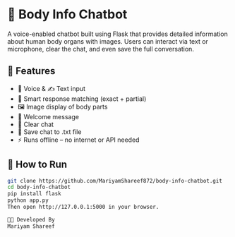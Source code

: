 # 🤖 Body Info Chatbot

A voice-enabled chatbot built using Flask that provides detailed information about human body organs with images. Users can interact via text or microphone, clear the chat, and even save the full conversation.

## 🌟 Features

- 🎤 Voice & ✍️ Text input
- 🧠 Smart response matching (exact + partial)
- 🖼️ Image display of body parts
- 💬 Welcome message
- 🧹 Clear chat
- 💾 Save chat to .txt file
- ⚡ Runs offline – no internet or API needed

## 🚀 How to Run

```bash
git clone https://github.com/MariyamShareef872/body-info-chatbot.git
cd body-info-chatbot
pip install flask
python app.py
Then open http://127.0.0.1:5000 in your browser.

👩‍💻 Developed By
Mariyam Shareef 
